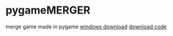 # pygameMERGER
merge game made in pygame
[windows download](google.com)
[download code](google.com)
